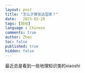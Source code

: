 ```yaml
---
layout: post
title: "怎么才算发达国家？"
date:   2023-02-28
tags: [政经]
language : Chinese
comments: true
author: Zhen
toc: false
published: true
hidden: false
---
```

最近总是看到一些地理知识类的xiaoshi
<!--stackedit_data:
eyJoaXN0b3J5IjpbMTI4NDk0MjEyXX0=
-->